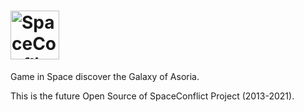 # <img height="78px" src="https://spaceconflict.net/files/images/logo/new_small_logoSC.png" alt="SpaceConflict Logo" title="SpaceConflict Logo"/>

<p>Game in Space discover the Galaxy of Asoria.</p>

<p>This is the future Open Source of SpaceConflict Project (2013-2021).</p>
